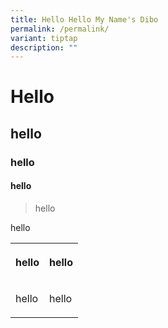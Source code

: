 ```yaml
---
title: Hello Hello My Name's Dibo
permalink: /permalink/
variant: tiptap
description: ""
---
```

<h1>Hello</h1>
<h2>hello</h2>
<h3>hello</h3>
<h4>hello</h4>
<blockquote>
<p>hello</p>
</blockquote>
<p>hello</p>
<table>
<tbody>
<tr>
<th rowspan="1" colspan="1">
<p>hello</p>
</th>
<th rowspan="1" colspan="1">
<p>hello</p>
</th>
</tr>
<tr>
<td rowspan="1" colspan="1">
<p>hello</p>
</td>
<td rowspan="1" colspan="1">
<p>hello</p>
</td>
</tr>
</tbody>
</table>
<p></p>